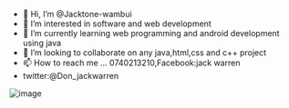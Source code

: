 - 👋 Hi, I’m @Jacktone-wambui
- 👀 I’m interested in software and web development
- 🌱 I’m currently learning web programming and android development using java
- 💞️ I’m looking to collaborate on any java,html,css and c++ project
- 📫 How to reach me ... 0740213210,Facebook:jack warren
- twitter:@Don_jackwarren
<!---
Jacktone-wambui/Jacktone-wambui is a ✨ special ✨ repository because its `README.md` (this file) appears on your GitHub profile.
You can click the Preview link to take a look at your changes.
--->

![image](https://user-images.githubusercontent.com/91588670/176033861-3644dd32-5293-43aa-89b9-e599f29032b1.png)
